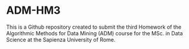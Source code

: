 # ADM-HM3
This is a Github repository created to submit the third Homework of the Algorithmic Methods for Data Mining (ADM) course for the MSc. in Data Science at the Sapienza University of Rome.
